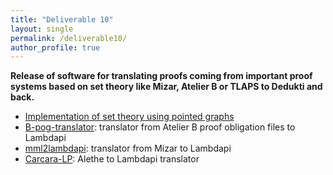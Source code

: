 ```yaml
---
title: "Deliverable 10"
layout: single
permalink: /deliverable10/
author_profile: true
---
```


**Release of software for translating proofs coming from important proof systems based on set theory like Mizar, Atelier B or TLAPS to Dedukti and back.**

- [Implementation of set theory using pointed graphs](https://github.com/Deducteam/dedukti_set_theory)
- [B-pog-translator](https://github.com/Deducteam/B-pog-translator): translator from Atelier B proof obligation files to Lambdapi
- [mml2lambdapi](https://github.com/arturkornilowicz/mml2lambdapi.git): translator from Mizar to Lambdapi
- [Carcara-LP](https://github.com/NotBad4U/carcara/tree/lambdapi-translate): Alethe to Lambdapi translator